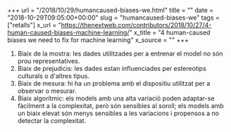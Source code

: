 +++
url = "/2018/10/29/humancaused-biases-we.html"
title = ""
date = "2018-10-29T09:05:00+00:00"
slug = "humancaused-biases-we"
tags = ["retalls"]
x_url = "https://thenextweb.com/contributors/2018/10/27/4-human-caused-biases-machine-learning/"
x_title = "4 human-caused biases we need to fix for machine learning"
x_source = ""
+++


  1. Biaix de la mostra: les dades utilitzades per a entrenar el model no són prou representatives.
  2. Biaix de prejudicis: les dades estan influenciades per estereotips culturals o d'altres tipus.
  3. Biaix de mesura: hi ha un problema amb el dispositiu utilitzat per a observar o mesurar.
  4. Biaix algorítmic: els models amb una alta variació poden adaptar-se fàcilment a la complexitat, però són sensibles al soroll; els models amb un biaix elevat són menys sensibles a les variacions i propensos a no detectar la complexitat.


